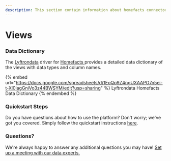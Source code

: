 ```yaml
---
description: This section contain information about homefacts connector views information
---
```


# Views

### Data Dictionary

The [Lyftrondata](https://www.lyftrondata.com/) driver for [Homefacts](https://www.lyftrondata.com/integration/Homefacts/)[ ](https://www.lyftrondata.com/integration/homefacts/)provides a detailed data dictionary of the views with data types and column names.

{% embed url="https://docs.google.com/spreadsheets/d/1EoQp9Z4ngUXAAPO7n5ei-t-Xl0iagGniVo3z44BWSYM/edit?usp=sharing" %}
Lyftrondata Homefacts Data Dictionary
{% endembed %}

### Quickstart Steps

Do you have questions about how to use the platform? Don't worry; we've got you covered. Simply follow the quickstart instructions [here](../../../../quickstart-steps.md).

### Questions? <a href="#questions" id="questions"></a>

We're always happy to answer any additional questions you may have! [Set up a meeting with our data experts.](https://www.lyftrondata.com/book-a-meeting/)


